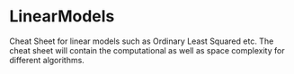 # LinearModels
Cheat Sheet for linear models such as Ordinary Least Squared etc. The cheat sheet will contain the computational as well as space complexity for different algorithms.
